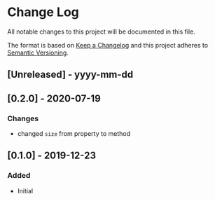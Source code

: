 # Change Log

All notable changes to this project will be documented in this file.

The format is based on [Keep a Changelog](http://keepachangelog.com/)
and this project adheres to [Semantic Versioning](http://semver.org/).

## [Unreleased] - yyyy-mm-dd

## [0.2.0] - 2020-07-19

### Changes

- changed `size` from property to method

## [0.1.0] - 2019-12-23

### Added

- Initial
